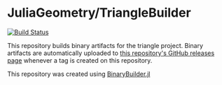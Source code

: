 # JuliaGeometry/TriangleBuilder

[![Build Status](https://travis-ci.org/j-fu/JuliaGeometry/TriangleBuilder.svg?branch=master)](https://travis-ci.org/j-fu/JuliaGeometry/TriangleBuilder)

This repository builds binary artifacts for the triangle project. Binary artifacts are automatically uploaded to
[this repository's GitHub releases page](https://github.com/j-fu/JuliaGeometry/TriangleBuilder/releases) whenever a tag is created
on this repository.

This repository was created using [BinaryBuilder.jl](https://github.com/JuliaPackaging/BinaryBuilder.jl)
